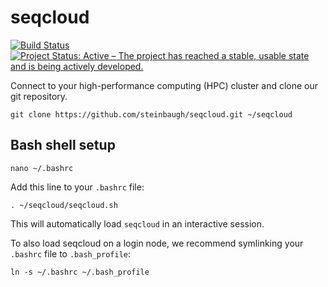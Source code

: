 # seqcloud

[![Build Status](https://travis-ci.org/steinbaugh/seqcloud.svg?branch=master)](https://travis-ci.org/steinbaugh/seqcloud)
[![Project Status: Active – The project has reached a stable, usable state and is being actively developed.](http://www.repostatus.org/badges/latest/active.svg)](http://www.repostatus.org/#active)

Connect to your high-performance computing (HPC) cluster and clone our git repository.

```{bash}
git clone https://github.com/steinbaugh/seqcloud.git ~/seqcloud
```


## Bash shell setup

```{bash}
nano ~/.bashrc
```

Add this line to your `.bashrc` file:

```
. ~/seqcloud/seqcloud.sh
```

This will automatically load `seqcloud` in an interactive session.

To also load seqcloud on a login node, we recommend symlinking your `.bashrc` file to `.bash_profile`:

```{bash}
ln -s ~/.bashrc ~/.bash_profile
```
